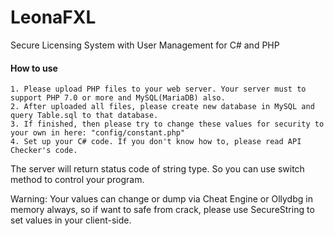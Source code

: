 # LeonaFXL
Secure Licensing System with User Management for C# and PHP

#### How to use
```
1. Please upload PHP files to your web server. Your server must to support PHP 7.0 or more and MySQL(MariaDB) also.
2. After uploaded all files, please create new database in MySQL and query Table.sql to that database.
3. If finished, then please try to change these values for security to your own in here: "config/constant.php"
4. Set up your C# code. If you don't know how to, please read API Checker's code.
```

The server will return status code of string type. So you can use switch method to control your program.

Warning: Your values can change or dump via Cheat Engine or Ollydbg in memory always, so if want to safe from crack, please use SecureString to set values in your client-side.

